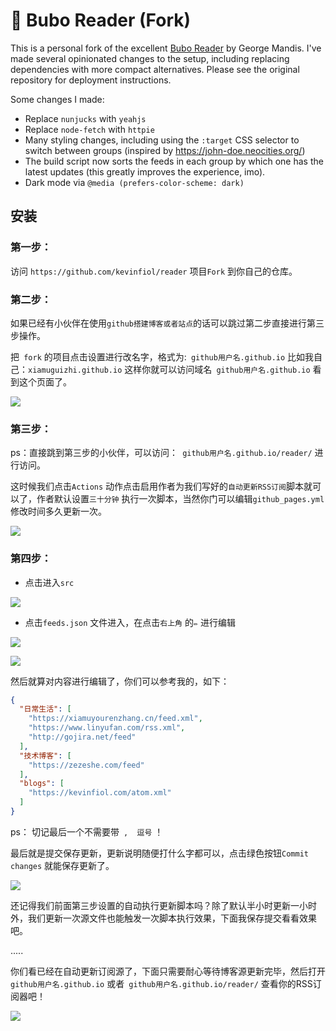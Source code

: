 # 🦉 Bubo Reader (Fork)

This is a personal fork of the excellent [Bubo Reader](https://github.com/georgemandis/bubo-rss) by George Mandis. I've made several opinionated changes to the setup, including replacing dependencies with more compact alternatives. Please see the original repository for deployment instructions.

Some changes I made:

* Replace `nunjucks` with `yeahjs`
* Replace `node-fetch` with `httpie`
* Many styling changes, including using the `:target` CSS selector to switch between groups (inspired by https://john-doe.neocities.org/)
* The build script now sorts the feeds in each group by which one has the latest updates (this greatly improves the experience, imo).
* Dark mode via `@media (prefers-color-scheme: dark)`


## 安装

### 第一步：

访问 `https://github.com/kevinfiol/reader`  项目`Fork` 到你自己的仓库。

### 第二步：

如果已经有小伙伴在使用`github搭建博客或者站点`的话可以跳过第二步直接进行第三步操作。

把` fork` 的项目点击设置进行改名字，格式为:` github用户名.github.io`  比如我自己：`xiamuguizhi.github.io`  这样你就可以访问域名` github用户名.github.io`  看到这个页面了。

![](//tp.xiamuyourenzhang.cn/qqmd/QQ截图20211014115556.png)

### 第三步：

ps：直接跳到第三步的小伙伴，可以访问：` github用户名.github.io/reader/`  进行访问。

这时候我们点击`Actions` 动作点击启用作者为我们写好的`自动更新RSS订阅`脚本就可以了，作者默认设置`三十分钟` 执行一次脚本，当然你门可以编辑`github_pages.yml` 修改时间多久更新一次。

![](//tp.xiamuyourenzhang.cn/qqmd/QQ截图20211014120819.png)


### 第四步：

- 点击进入`src` 

![](//tp.xiamuyourenzhang.cn/qqmd/QQ截图20211014115936.png)

- 点击`feeds.json` 文件进入，在点击`右上角` 的`✏` 进行编辑

![](//tp.xiamuyourenzhang.cn/qqmd/QQ截图20211014120107.png)

![](//tp.xiamuyourenzhang.cn/qqmd/QQ截图20211014120248.png)

然后就算对内容进行编辑了，你们可以参考我的，如下：

``` json
{
  "日常生活": [
    "https://xiamuyourenzhang.cn/feed.xml",
    "https://www.linyufan.com/rss.xml",
    "http://gojira.net/feed"
  ],
  "技术博客": [
    "https://zezeshe.com/feed"
  ],
  "blogs": [
    "https://kevinfiol.com/atom.xml"
  ]
}

```

ps： 切记最后一个不需要带` ,  逗号`   ！

最后就是提交保存更新，更新说明随便打什么字都可以，点击绿色按钮`Commit changes` 就能保存更新了。

![](//tp.xiamuyourenzhang.cn/qqmd/QQ截图20211014121314.png)

还记得我们前面第三步设置的自动执行更新脚本吗？除了默认半小时更新一小时外，我们更新一次源文件也能触发一次脚本执行效果，下面我保存提交看看效果吧。

.....

你们看已经在自动更新订阅源了，下面只需要耐心等待博客源更新完毕，然后打开 ` github用户名.github.io` 或者` github用户名.github.io/reader/`   查看你的RSS订阅器吧！

![](//tp.xiamuyourenzhang.cn/qqmd/QQ截图20211014121651.png)
